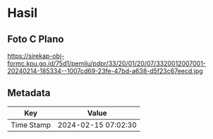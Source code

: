 # Hasil

## Foto C Plano

https://sirekap-obj-formc.kpu.go.id/75d1/pemilu/pdpr/33/20/01/20/07/3320012007001-20240214-185334--1007cd69-23fe-47bd-a638-d5f23c67eecd.jpg


## Metadata

| Key        | Value               |
| ---------- | ------------------- |
| Time Stamp | 2024-02-15 07:02:30 |



